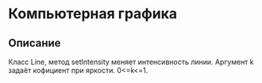# Компьютерная графика

## Описание
Класс Line, метод setIntensity меняет интенсивность линии. 
Aргумент k задаёт кофициент при яркости. 0<=k<=1. 
